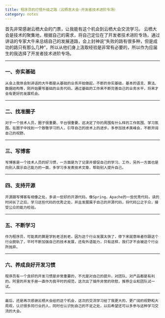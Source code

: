 ```yaml
---
title: 程序员的打怪升级之路（云栖息大会-开发者技术进阶专场）
category: notes
---
```


首先非常感谢云栖大会的门票，让我能有这个机会到云栖大会交流学习。
	云栖大会是技术的聚集地，根据自己的需求，将自己定位在了开发者技术进阶专场，通过讲话的专家大牛来总结自己的发展道路，会上封神说“失败的路有很多种，但是成功的路只有那么几种”，所以从他们身上汲取经验是非常有必要的，所以作为应届生的我选择了开发者技术进阶专场。
- - -

### 一、夯实基础

	从会上我体会到讲话的大牛都是从基础的业务开始做起，不断的夯实基础，基本的语言、算法、数据结构等，刚开始要写基础的业务代码，通过基础的工作来不断完善自己的业务水平，将来才会有更好的发展机会。
- - -

### 二、找准圈子

	对于一个技术人员，圈子很重要、平台很重要，这决定了你的周围有什么样的工作氛围、学习氛围。在圈子中找到一个致敬学习的人，引导自己的技术上的进步。多参加技术类峰会，不断开阔自己的视野。
- - -

### 三、写博客

	写博客是一个技术人员的好习惯，一方面是为了记录并督促自己的学习、工作，另外一方面也是向别人展示自己能力的一面，多学习多发表技术文章，帮助别人提升自己。
- - -

### 四、支持开源

	开源跟写博客有相像之处，多读一些好的开源代码，像Spring，Apache的一些优秀代码，读的时间长了之后，学习这些代码的优秀之处，并且发展属于自己的开源代码，将代码公之于众，接受公众的能力检验。
- - - 

### 五、不断学习

	作为程序员，可能真的算是学到老活到老，因为这个行业发展太快了，停下来就意味者你跟这个行业脱轨了，平时不断加强自己的技术发展，还有外语能力，只有这样，我们才不会被这个行业所抛弃。
- - - 

### 六、养成良好开发习惯

	程序员有一个良好的开发习惯是非常重要的，不光是对自己的提升，对团队、对产品都是有利的。阿里的开发手册一直作为我平时的规范，这次出了插件非常的欣慰，推荐企业和团队试一试。
- - -

	最后，还是再次感谢云栖大会给的这个机会，这次的交流学习给了我更大的、更广阔的视野和大局观，认识很多同行业的人，同时也认识到自己的不足之处，以后希望还可以多参与这种学习交流的大会。
